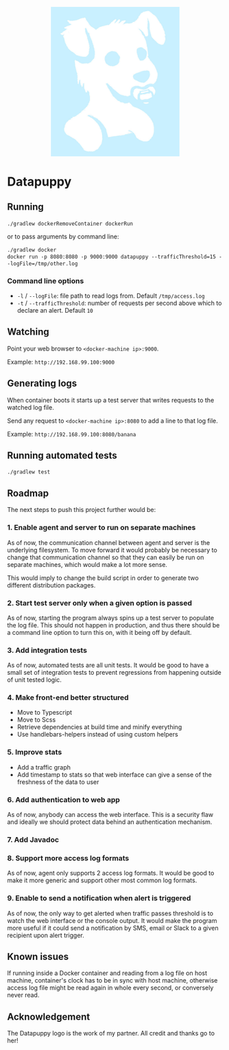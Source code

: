 <p align="center">
    <img src="https://github.com/victorcombalweiss/datapuppy/raw/master/src/main/resources/com/github/victorcombalweiss/datapuppy/logo-blue.jpg" width=300 align=middle/>
</p>

# Datapuppy

## Running

    ./gradlew dockerRemoveContainer dockerRun

or to pass arguments by command line:

    ./gradlew docker
    docker run -p 8080:8080 -p 9000:9000 datapuppy --trafficThreshold=15 --logFile=/tmp/other.log

### Command line options

- `-l` / `--logFile`: file path to read logs from. Default `/tmp/access.log`
- `-t` / `--trafficThreshold`: number of requests per second above which to declare an alert. Default `10`

## Watching

Point your web browser to `<docker-machine ip>:9000`.

Example: `http://192.168.99.100:9000`

## Generating logs

When container boots it starts up a test server that writes requests to the watched log file.

Send any request to `<docker-machine ip>:8080` to add a line to that log file.

Example: `http://192.168.99.100:8080/banana`


## Running automated tests

    ./gradlew test

## Roadmap

The next steps to push this project further would be:

### 1. Enable agent and server to run on separate machines

As of now, the communication channel between agent and server is the underlying filesystem.
To move forward it would probably be necessary to change that communication channel so that
they can easily be run on separate machines, which would make a lot more sense.

This would imply to change the build script in order to generate two different distribution
packages.

### 2. Start test server only when a given option is passed

As of now, starting the program always spins up a test server to populate the log file.
This should not happen in production, and thus there should be a command line option
to turn this on, with it being off by default.

### 3. Add integration tests

As of now, automated tests are all unit tests. It would be good to have a small set of
integration tests to prevent regressions from happening outside of unit tested logic.

### 4. Make front-end better structured

 - Move to Typescript
 - Move to Scss
 - Retrieve dependencies at build time and minify everything
 - Use handlebars-helpers instead of using custom helpers

### 5. Improve stats

 - Add a traffic graph
 - Add timestamp to stats so that web interface can give a sense of the freshness of the data
   to user

### 6. Add authentication to web app

As of now, anybody can access the web interface. This is a security flaw and ideally we
should protect data behind an authentication mechanism.

### 7. Add Javadoc

### 8. Support more access log formats

As of now, agent only supports 2 access log formats. It would be good to make it more generic
and support other most common log formats.

### 9. Enable to send a notification when alert is triggered

As of now, the only way to get alerted when traffic passes threshold is to watch the web
interface or the console output. It would make the program more useful if it could send
a notification by SMS, email or Slack to a given recipient upon alert trigger.

## Known issues

If running inside a Docker container and reading from a log file on host machine, container's
clock has to be in sync with host machine, otherwise access log file might be read again in
whole every second, or conversely never read.

## Acknowledgement

The Datapuppy logo is the work of my partner. All credit and thanks go to her!
